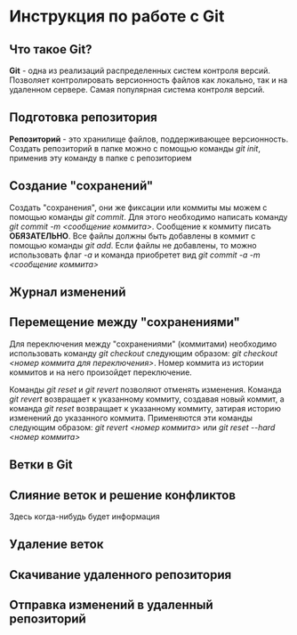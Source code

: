# Инструкция по работе с Git

## Что такое Git?
**Git** - одна из реализаций распределенных систем контроля версий. Позволяет контролировать версионность файлов как локально, так и на удаленном сервере. Самая популярная система контроля версий.

## Подготовка репозитория
**Репозиторий** - это хранилище файлов, поддерживающее версионность. Создать репозиторий в папке можно с помощью команды *git init*, применив эту команду в папке с репозиторием

## Создание "сохранений"
Создать "сохранения", они же фиксации или коммиты мы можем с помощью команды *git commit*. Для этого необходимо написать команду *git commit -m <сообщение коммита>*. Сообщение к коммиту писать **ОБЯЗАТЕЛЬНО**. Все файлы должны быть добавлены в коммит с помощью команды *git add*. Если файлы не добавлены, то можно использовать флаг *-а* и команда приобретет вид *git commit -а -m <сообщение коммита>*

## Журнал изменений

## Перемещение между "сохранениями"
Для переключения между "сохранениями" (коммитами) необходимо использовать команду *git checkout* следующим образом: *git checkout <номер коммита для переключения>*. Номер коммита из истории коммитов и на него произойдет переключение.

Команды *git reset* и *git revert* позволяют отменять изменения. Команда *git revert* возвращает к указанному коммиту, создавая новый коммит, а команда *git reset* возвращает к указанному коммиту, затирая историю изменений до указанного коммита. Применяются эти команды следующим образом:
*git revert <номер коммита>* или *git reset --hard <номер коммита>*

## Ветки в Git

## Слияние веток и решение конфликтов
Здесь когда-нибудь будет информация

## Удаление веток

## Скачивание удаленного репозитория

## Отправка изменений в удаленный репозиторий